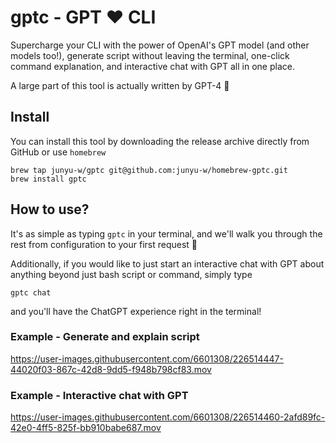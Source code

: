 # gptc - GPT ❤️ CLI

Supercharge your CLI with the power of OpenAI's GPT model (and other models too!), generate script without leaving the terminal, one-click command explanation, and interactive chat with GPT all in one place.

A large part of this tool is actually written by GPT-4 🧠

## Install

You can install this tool by downloading the release archive directly from GitHub or use `homebrew`
```{bash}
brew tap junyu-w/gptc git@github.com:junyu-w/homebrew-gptc.git
brew install gptc
```

## How to use?

It's as simple as typing `gptc` in your terminal, and we'll walk you through the rest from configuration to your first request 🙌

Additionally, if you would like to just start an interactive chat with GPT about anything beyond just bash script or command, simply type 
```
gptc chat
````
and you'll have the ChatGPT experience right in the terminal!

### Example - Generate and explain script

https://user-images.githubusercontent.com/6601308/226514447-44020f03-867c-42d8-9dd5-f948b798cf83.mov

### Example - Interactive chat with GPT

https://user-images.githubusercontent.com/6601308/226514460-2afd89fc-42e0-4ff5-825f-bb910babe687.mov
